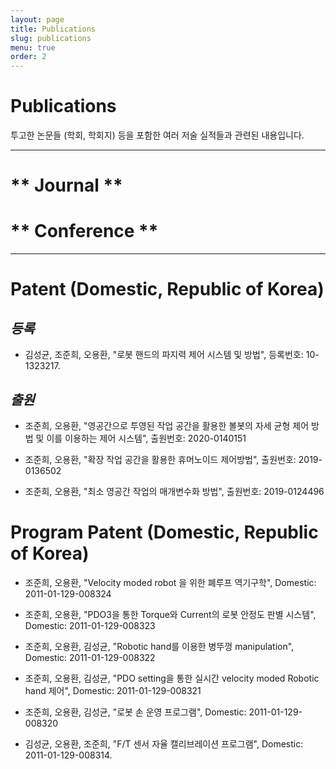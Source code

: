 ```yaml
---
layout: page
title: Publications
slug: publications
menu: true
order: 2
---
```


# **Publications**
투고한 논문들 (학회, 학회지) 등을 포함한 여러 저술 실적들과 관련된 내용입니다.

<hr>


# ** Journal **

<script src="https://bibbase.org/show?bib=https%3A%2F%2Fraw.githubusercontent.com%2FRian-Jo%2Fhome%2Fmaster%2F_posts%2Fpublication%2Fbib_journal.bib&commas=true&jsonp=1"></script>

# ** Conference **

<script src="https://bibbase.org/show?bib=https%3A%2F%2Fraw.githubusercontent.com%2FRian-Jo%2Fhome%2Fmaster%2F_posts%2Fpublication%2Fbib_conference.bib&commas=true&jsonp=1"></script>
 
<hr>



# **Patent (Domestic, Republic of Korea)**

## *등록*
 - 김성균, 조준희, 오용환, "로봇 핸드의 파지력 제어 시스템 및 방법", 등록번호: 10-1323217.

## *출원*
 - 조준희, 오용환, "영공간으로 투영된 작업 공간을 활용한 볼봇의 자세 균형 제어 방법 및 이를 이용하는 제어 시스템", 출원번호: 2020-0140151

 - 조준희, 오용환, "확장 작업 공간을 활용한 휴머노이드 제어방법", 출원번호: 2019-0136502

 - 조준희, 오용환, "최소 영공간 작업의 매개변수화 방법", 출원번호: 2019-0124496


 
# **Program Patent (Domestic, Republic of Korea)**

 - 조준희, 오용환, "Velocity moded robot 을 위한 폐루프 역기구학", Domestic: 2011-01-129-008324

 - 조준희, 오용환, "PDO3을 통한 Torque와 Current의 로봇 안정도 판별 시스템", Domestic: 2011-01-129-008323

 - 조준희, 오용환, 김성균, "Robotic hand를 이용한 병뚜껑 manipulation", Domestic: 2011-01-129-008322

 - 조준희, 오용환, 김성균, "PDO setting을 통한 실시간 velocity moded Robotic hand 제어", Domestic: 2011-01-129-008321

 - 조준희, 오용환, 김성균, "로봇 손 운영 프로그램", Domestic: 2011-01-129-008320

 - 김성균, 오용환, 조준희, "F/T 센서 자율 캘리브레이션 프로그램", Domestic: 2011-01-129-008314.

